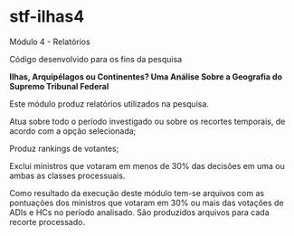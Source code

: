 # stf-ilhas4
Módulo 4 - Relatórios

Código desenvolvido para os fins da pesquisa

**Ilhas, Arquipélagos ou Continentes? Uma Análise Sobre a Geografia do Supremo Tribunal Federal**

Este módulo produz relatórios utilizados na pesquisa. 

Atua sobre todo o período investigado ou sobre os recortes temporais, de acordo com a opção selecionada;

Produz rankings de votantes;

Exclui ministros que votaram em menos de 30% das decisões em uma ou ambas as classes processuais. 

Como resultado da execução deste módulo tem-se arquivos com as pontuações dos ministros que votaram em 30% ou mais das votações de ADIs e HCs no período analisado. São produzidos arquivos para cada recorte processado.
